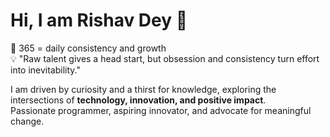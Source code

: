# Hi, I am Rishav Dey 👋  

🌱 365 = daily consistency and growth  
💡 "Raw talent gives a head start, but obsession and consistency turn effort into inevitability."  

I am driven by curiosity and a thirst for knowledge, exploring the intersections of **technology, innovation, and positive impact**.  
Passionate programmer, aspiring innovator, and advocate for meaningful change.  
